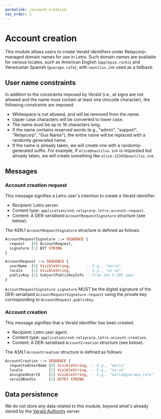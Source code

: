 ```yaml
---
permalink: /account-creation
nav_order: 1
---
```


# Account creation

This module allows users to create VeraId identifiers under Relaycorp-managed domain names for use in Letro. Such domain names are available for various locales, such as American English (`applepie.rocks`) and Venezuelan Spanish (`guarapo.cafe`), with `nautilus.ink` used as a fallback.

## User name constraints

In addition to the constraints imposed by VeraId (i.e., at signs are not allowed and the name must contain at least one Unicode character), the following constraints are imposed:

- Whitespace is not allowed, and will be removed from the name.
- Upper case characters will be converted to lower case.
- The name must be up to 16 characters long.
- If the name contains reserved words (e.g., "admin", "support", "Relaycorp", "Gus Narea"), the entire name will be replaced with a randomly generated name.
- If the name is already taken, we will create one with a randomly-generated suffix. For example, if `alice@nautilus.ink` is requested but already taken, we will create something like `alice-12345@nautilus.ink`.

## Messages

### Account creation request

This message signifies a Letro user's intention to create a VeraId identifier.

- Recipient: Letro server.
- Content type: `application/vnd.relaycorp.letro.account-request`.
- Content: A DER-serialised `AccountRequestSignature` structure (see below).

The ASN.1 `AccountRequestSignature` structure is defined as follows:

```asn1
AccountRequestSignature ::= SEQUENCE {
  request   [0] AccountRequest,
  signature [1] BIT STRING
}

AccountRequest ::= SEQUENCE {
  userName  [0] VisibleString,       -- E.g., "maria"
  locale    [1] VisibleString,       -- E.g., "es-ve"
  publicKey [2] SubjectPublicKeyInfo -- From the X.509 spec
}
```

`AccountRequestSignature.signature` MUST be the digital signature of the DER-serialised `AccountRequestSignature.request` using the private key corresponding to `AccountRequest.publicKey`.

### Account creation

This message signifies that a VeraId identifier has been created.

- Recipient: Letro user agent.
- Content type: `application/vnd.relaycorp.letro.account-creation`.
- Content: A DER-serialised `AccountCreation` structure (see below).

The ASN.1 `AccountCreation` structure is defined as follows:

```asn1
AccountCreation ::= SEQUENCE {
  requestedUserName [0] VisibleString, -- E.g., "maria"
  locale            [1] VisibleString, -- E.g., "es-ve"
  assignedUserId    [2] VisibleString, -- E.g., "maria@guarapo.cafe"
  veraidBundle      [3] OCTET STRING
```

## Data persistence

We do not store any data related to this module, beyond what's already stored by the [VeraId Authority](https://docs.relaycorp.tech/veraid-authority/) server.
